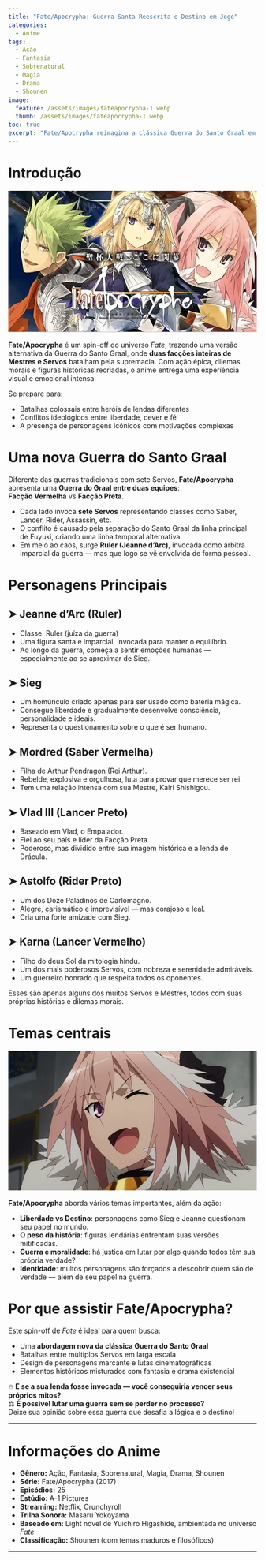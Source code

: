 ```yaml
---
title: "Fate/Apocrypha: Guerra Santa Reescrita e Destino em Jogo"
categories:
  - Anime
tags:
  - Ação
  - Fantasia
  - Sobrenatural
  - Magia
  - Drama
  - Shounen
image:
  feature: /assets/images/fateapocrypha-1.webp
  thumb: /assets/images/fateapocrypha-1.webp
toc: true
excerpt: "Fate/Apocrypha reimagina a clássica Guerra do Santo Graal em larga escala, com duas facções em conflito, heróis lendários invocados e um destino que pode mudar o mundo."
---
```


# Introdução

![Mestres e Servos se enfrentam em Fate/Apocrypha.](/assets/images/fateapocrypha-1.webp)

**Fate/Apocrypha** é um spin-off do universo *Fate*, trazendo uma versão alternativa da Guerra do Santo Graal, onde **duas facções inteiras de Mestres e Servos** batalham pela supremacia. Com ação épica, dilemas morais e figuras históricas recriadas, o anime entrega uma experiência visual e emocional intensa.

Se prepare para:

- Batalhas colossais entre heróis de lendas diferentes  
- Conflitos ideológicos entre liberdade, dever e fé  
- A presença de personagens icônicos com motivações complexas

# Uma nova Guerra do Santo Graal

Diferente das guerras tradicionais com sete Servos, **Fate/Apocrypha** apresenta uma **Guerra do Graal entre duas equipes**:  
**Facção Vermelha** vs **Facção Preta**.

- Cada lado invoca **sete Servos** representando classes como Saber, Lancer, Rider, Assassin, etc.  
- O conflito é causado pela separação do Santo Graal da linha principal de Fuyuki, criando uma linha temporal alternativa.  
- Em meio ao caos, surge **Ruler (Jeanne d’Arc)**, invocada como árbitra imparcial da guerra — mas que logo se vê envolvida de forma pessoal.

# Personagens Principais

## ➤ **Jeanne d’Arc (Ruler)**
- Classe: Ruler (juíza da guerra)
- Uma figura santa e imparcial, invocada para manter o equilíbrio.  
- Ao longo da guerra, começa a sentir emoções humanas — especialmente ao se aproximar de Sieg.

## ➤ **Sieg**
- Um homúnculo criado apenas para ser usado como bateria mágica.  
- Consegue liberdade e gradualmente desenvolve consciência, personalidade e ideais.  
- Representa o questionamento sobre o que é ser humano.

## ➤ **Mordred (Saber Vermelha)**
- Filha de Arthur Pendragon (Rei Arthur).  
- Rebelde, explosiva e orgulhosa, luta para provar que merece ser rei.  
- Tem uma relação intensa com sua Mestre, Kairi Shishigou.

## ➤ **Vlad III (Lancer Preto)**
- Baseado em Vlad, o Empalador.  
- Fiel ao seu país e líder da Facção Preta.  
- Poderoso, mas dividido entre sua imagem histórica e a lenda de Drácula.

## ➤ **Astolfo (Rider Preto)**
- Um dos Doze Paladinos de Carlomagno.  
- Alegre, carismático e imprevisível — mas corajoso e leal.  
- Cria uma forte amizade com Sieg.

## ➤ **Karna (Lancer Vermelho)**
- Filho do deus Sol da mitologia hindu.  
- Um dos mais poderosos Servos, com nobreza e serenidade admiráveis.  
- Um guerreiro honrado que respeita todos os oponentes.

Esses são apenas alguns dos muitos Servos e Mestres, todos com suas próprias histórias e dilemas morais.

# Temas centrais

![Jeanne observa a guerra se intensificar.](/assets/images/fateapocrypha-2.webp)

**Fate/Apocrypha** aborda vários temas importantes, além da ação:

- **Liberdade vs Destino**: personagens como Sieg e Jeanne questionam seu papel no mundo.  
- **O peso da história**: figuras lendárias enfrentam suas versões mitificadas.  
- **Guerra e moralidade**: há justiça em lutar por algo quando todos têm sua própria verdade?  
- **Identidade**: muitos personagens são forçados a descobrir quem são de verdade — além de seu papel na guerra.

# Por que assistir Fate/Apocrypha?

Este spin-off de *Fate* é ideal para quem busca:

- Uma **abordagem nova da clássica Guerra do Santo Graal**  
- Batalhas entre múltiplos Servos em larga escala  
- Design de personagens marcante e lutas cinematográficas  
- Elementos históricos misturados com fantasia e drama existencial  

🔥 **E se a sua lenda fosse invocada — você conseguiria vencer seus próprios mitos?**  
⚖️ **É possível lutar uma guerra sem se perder no processo?**  
Deixe sua opinião sobre essa guerra que desafia a lógica e o destino!

---

# Informações do Anime

- **Gênero:** Ação, Fantasia, Sobrenatural, Magia, Drama, Shounen  
- **Série:** Fate/Apocrypha (2017)  
- **Episódios:** 25  
- **Estúdio:** A-1 Pictures  
- **Streaming:** Netflix, Crunchyroll  
- **Trilha Sonora:** Masaru Yokoyama  
- **Baseado em:** Light novel de Yuichiro Higashide, ambientada no universo *Fate*  
- **Classificação:** Shounen (com temas maduros e filosóficos)  

---